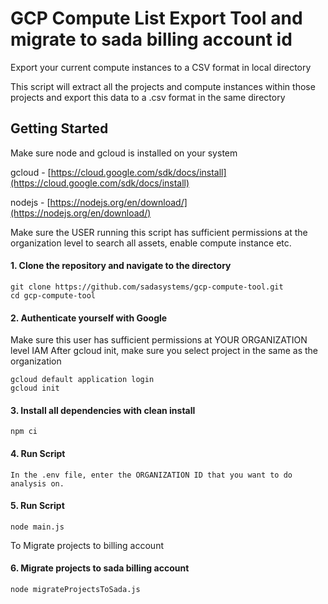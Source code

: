 # GCP Compute List Export Tool and migrate to sada billing account id
Export your current compute instances to a CSV format in local directory

This script will extract all the projects and compute instances within those projects and export this data to a .csv format in the same directory 

## Getting Started
Make sure node and gcloud is installed on your system

gcloud - [https://cloud.google.com/sdk/docs/install](https://cloud.google.com/sdk/docs/install)

nodejs - [https://nodejs.org/en/download/](https://nodejs.org/en/download/)

Make sure the USER running this script has sufficient permissions at the organization level to search all assets, enable compute instance etc.

#### 1. Clone the repository and navigate to the directory
```shell
git clone https://github.com/sadasystems/gcp-compute-tool.git
cd gcp-compute-tool
```
#### 2. Authenticate yourself with Google
Make sure this user has sufficient permissions at YOUR ORGANIZATION level IAM
After gcloud init, make sure you select project in the same as the organization
```shell
gcloud default application login 
gcloud init
```

#### 3. Install all dependencies with clean install
```shell
npm ci
```

#### 4. Run Script
```shell
In the .env file, enter the ORGANIZATION ID that you want to do analysis on.
```

#### 5. Run Script
```shell
node main.js
```

To Migrate projects to billing account 

#### 6. Migrate projects to sada billing account
```shell
node migrateProjectsToSada.js
```
